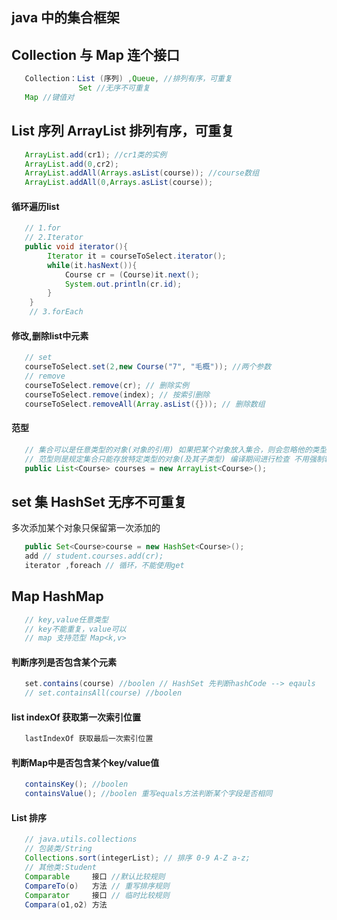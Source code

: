## java 中的集合框架

## Collection 与 Map 连个接口 
```java
   Collection：List (序列) ,Queue, //排列有序，可重复
               Set //无序不可重复
   Map //键值对            
```
## List 序列 ArrayList 排列有序，可重复 
```java
   ArrayList.add(cr1); //cr1类的实例
   ArrayList.add(0,cr2);
   ArrayList.addAll(Arrays.asList(course)); //course数组
   ArrayList.addAll(0,Arrays.asList(course));
```
#### 循环遍历list
```java
   // 1.for 
   // 2.Iterator
   public void iterator(){
        Iterator it = courseToSelect.iterator();
        while(it.hasNext()){
            Course cr = (Course)it.next();
            System.out.println(cr.id);
        }
    }
    // 3.forEach
```
#### 修改,删除list中元素 
```java
   // set
   courseToSelect.set(2,new Course("7", "毛概")); //两个参数
   // remove
   courseToSelect.remove(cr); // 删除实例
   courseToSelect.remove(index); // 按索引删除
   courseToSelect.removeAll(Array.asList({})); // 删除数组
```
#### 范型
```java
   // 集合可以是任意类型的对象(对象的引用) 如果把某个对象放入集合，则会忽略他的类型，当作Object处理
   // 范型则是规定集合只能存放特定类型的对象(及其子类型) 编译期间进行检查 不用强制转换 (范型只能是包装类型)
   public List<Course> courses = new ArrayList<Course>();
```

## set 集 HashSet 无序不可重复
多次添加某个对象只保留第一次添加的
```java
   public Set<Course>course = new HashSet<Course>();
   add // student.courses.add(cr);
   iterator ,foreach // 循环，不能使用get    
```

## Map HashMap

```java
   // key,value任意类型
   // key不能重复，value可以
   // map 支持范型 Map<k,v>   
```
#### 判断序列是否包含某个元素
```java
   set.contains(course) //boolen // HashSet 先判断hashCode --> eqauls
   // set.containsAll(course) //boolen
```
#### list indexOf 获取第一次索引位置
```java
   lastIndexOf 获取最后一次索引位置
```
#### 判断Map中是否包含某个key/value值
```java
   containsKey(); //boolen
   containsValue(); //boolen 重写equals方法判断某个字段是否相同
```
#### List 排序
```java
   // java.utils.collections
   // 包装类/String
   Collections.sort(integerList); // 排序 0-9 A-Z a-z;
   // 其他类:Student
   Comparable     接口 //默认比较规则
   CompareTo(o)   方法 // 重写排序规则 
   Comparator     接口 // 临时比较规则
   Compara(o1,o2) 方法
```